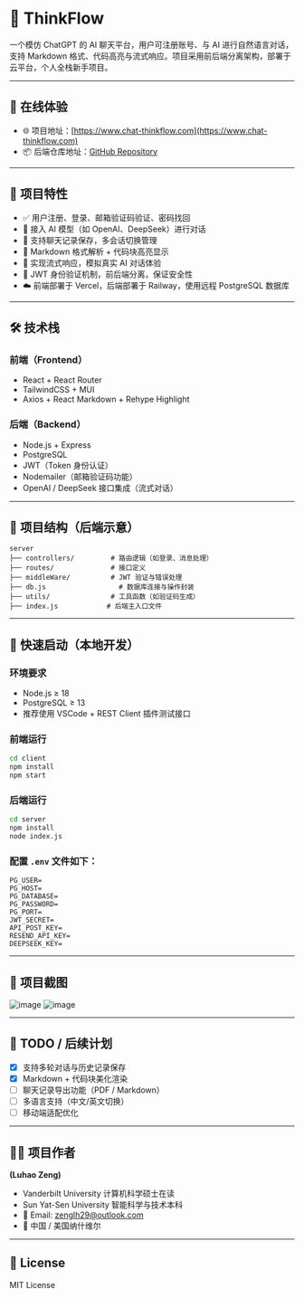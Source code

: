 # 🧠 ThinkFlow

一个模仿 ChatGPT 的 AI 聊天平台，用户可注册账号、与 AI 进行自然语言对话，支持 Markdown 格式、代码高亮与流式响应。项目采用前后端分离架构，部署于云平台，个人全栈新手项目。

---

## 🔗 在线体验

- 🌐 项目地址：[https://www.chat-thinkflow.com](https://www.chat-thinkflow.com)
- 📦 后端仓库地址：[GitHub Repository](https://github.com/Louis-ZLH/ThinkFlow)

---

## 🚀 项目特性

- ✅ 用户注册、登录、邮箱验证码验证、密码找回
- 🧠 接入 AI 模型（如 OpenAI、DeepSeek）进行对话
- 💬 支持聊天记录保存，多会话切换管理
- 📜 Markdown 格式解析 + 代码块高亮显示
- 🔄 实现流式响应，模拟真实 AI 对话体验
- 🔐 JWT 身份验证机制，前后端分离，保证安全性
- ☁️ 前端部署于 Vercel，后端部署于 Railway，使用远程 PostgreSQL 数据库

---

## 🛠️ 技术栈

### 前端（Frontend）

- React + React Router
- TailwindCSS + MUI
- Axios + React Markdown + Rehype Highlight

### 后端（Backend）

- Node.js + Express
- PostgreSQL
- JWT（Token 身份认证）
- Nodemailer（邮箱验证码功能）
- OpenAI / DeepSeek 接口集成（流式对话）

---

## 📂 项目结构（后端示意）

```
server
├── controllers/         # 路由逻辑（如登录、消息处理）
├── routes/              # 接口定义
├── middleWare/          # JWT 验证与错误处理
├── db.js                  # 数据库连接与操作封装
├── utils/               # 工具函数（如验证码生成）
├── index.js            # 后端主入口文件
```

---

## 🧪 快速启动（本地开发）

### 环境要求

- Node.js ≥ 18
- PostgreSQL ≥ 13
- 推荐使用 VSCode + REST Client 插件测试接口

### 前端运行

```bash
cd client
npm install
npm start
```

### 后端运行

```bash
cd server
npm install
node index.js
```

### 配置 `.env` 文件如下：

```env
PG_USER=
PG_HOST=
PG_DATABASE=
PG_PASSWORD=
PG_PORT=
JWT_SECRET=
API_POST_KEY=
RESEND_API_KEY=
DEEPSEEK_KEY= 
```

---

## 📸 项目截图

![image](https://github.com/user-attachments/assets/f6f5d55c-dcca-4354-aba5-6ada77991ce9)
![image](https://github.com/user-attachments/assets/f178241a-98f1-454b-9074-82a0ad604383)

---

## 📌 TODO / 后续计划

- [x] 支持多轮对话与历史记录保存
- [x] Markdown + 代码块美化渲染
- [ ] 聊天记录导出功能（PDF / Markdown）
- [ ] 多语言支持（中文/英文切换）
- [ ] 移动端适配优化

---

## 🙋‍♂️ 项目作者

**(Luhao Zeng)**  
- Vanderbilt University 计算机科学硕士在读
- Sun Yat-Sen University 智能科学与技术本科
- 📧 Email: zenglh29@outlook.com  
- 📍 中国 / 美国纳什维尔

---

## 📄 License

MIT License
